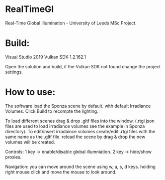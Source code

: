 # RealTimeGI
Real-Time Global Illumination - University of Leeds MSc Project.


# Build:
Visual Studio 2019
Vulkan SDK 1.2.162.1

Open the solution and build, if the Vulkan SDK not found change the project settings.

# How to use:
The software load the Sponza scene by default. with default Irradiance Volumes.
Click Build to recompte the lighting.

To load different scenes drag & drop .gltf files into the window. (.rtgi json files are used to load irradiance volumes see the example in Sponza directory).
To edit/insert irradaince volumes create/edit .rtgi files with the same name as the .gltf file. reload the scene by drag & drop the new volumes will be created.

Controls:
1 key -> enable/disable global illumniation.
2 key -> hide/show proxies.

Navigation:
you can move around the scene using w, a, s, d keys.
holding right mouse click and move the mouse to look around.


